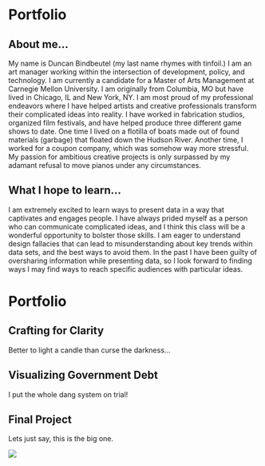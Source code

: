 # **Portfolio**


## About me...

My name is Duncan Bindbeutel (my last name rhymes with tinfoil.) I am an art manager working within the intersection of development, policy, and technology. I am currently a candidate for a Master of Arts Management at Carnegie Mellon University. I am originally from Columbia, MO but have lived in Chicago, IL and New York, NY. I am most proud of my professional endeavors where I have helped artists and creative professionals transform their complicated ideas into reality. I have worked in fabrication studios, organized film festivals, and have helped produce three different game shows to date. One time I lived on a flotilla of boats made out of found materials (garbage) that floated down the Hudson River. Another time, I worked for a coupon company, which was somehow way more stressful. My passion for ambitious creative projects is only surpassed by my adamant refusal to move pianos under any circumstances.

## What I hope to learn...

I am extremely excited to learn ways to present data in a way that captivates and engages people. I have always prided myself as a person who can communicate complicated ideas, and I think this class will be a wonderful opportunity to bolster those skills. I am eager to understand design fallacies that can lead to misunderstanding about key trends within data sets, and the best ways to avoid them. In the past I have been guilty of oversharing information while presenting data, so I look forward to finding ways I may find ways to reach specific audiences with particular ideas.


# Portfolio

## Crafting for Clarity
Better to light a candle than curse the darkness...


## Visualizing Government Debt
I put the whole dang system on trial!


## Final Project
Lets just say, this is the big one.
 
  
   
![](https://raw.githubusercontent.com/duncbind/portfolio/21693411f99e44b016ae29a5065fffb627114314/crete%20gif%202.gif)
